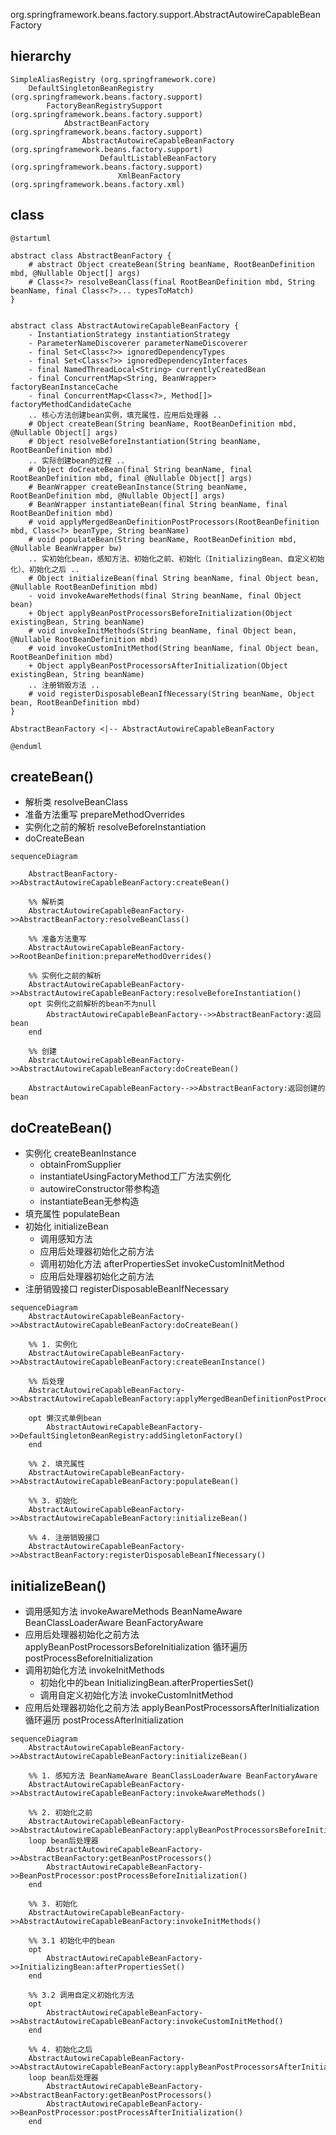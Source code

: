 org.springframework.beans.factory.support.AbstractAutowireCapableBeanFactory


## hierarchy
```
SimpleAliasRegistry (org.springframework.core)
    DefaultSingletonBeanRegistry (org.springframework.beans.factory.support)
        FactoryBeanRegistrySupport (org.springframework.beans.factory.support)
            AbstractBeanFactory (org.springframework.beans.factory.support)
                AbstractAutowireCapableBeanFactory (org.springframework.beans.factory.support)
                    DefaultListableBeanFactory (org.springframework.beans.factory.support)
                        XmlBeanFactory (org.springframework.beans.factory.xml)
```

## class

```
@startuml

abstract class AbstractBeanFactory {
    # abstract Object createBean(String beanName, RootBeanDefinition mbd, @Nullable Object[] args)
    # Class<?> resolveBeanClass(final RootBeanDefinition mbd, String beanName, final Class<?>... typesToMatch)
}


abstract class AbstractAutowireCapableBeanFactory {
    - InstantiationStrategy instantiationStrategy
    - ParameterNameDiscoverer parameterNameDiscoverer
    - final Set<Class<?>> ignoredDependencyTypes
    - final Set<Class<?>> ignoredDependencyInterfaces
    - final NamedThreadLocal<String> currentlyCreatedBean
    - final ConcurrentMap<String, BeanWrapper> factoryBeanInstanceCache
    - final ConcurrentMap<Class<?>, Method[]> factoryMethodCandidateCache
    .. 核心方法创建bean实例，填充属性，应用后处理器 ..
    # Object createBean(String beanName, RootBeanDefinition mbd, @Nullable Object[] args)
    # Object resolveBeforeInstantiation(String beanName, RootBeanDefinition mbd)
    .. 实际创建bean的过程 ..
    # Object doCreateBean(final String beanName, final RootBeanDefinition mbd, final @Nullable Object[] args)
    # BeanWrapper createBeanInstance(String beanName, RootBeanDefinition mbd, @Nullable Object[] args)
    # BeanWrapper instantiateBean(final String beanName, final RootBeanDefinition mbd)
    # void applyMergedBeanDefinitionPostProcessors(RootBeanDefinition mbd, Class<?> beanType, String beanName)
    # void populateBean(String beanName, RootBeanDefinition mbd, @Nullable BeanWrapper bw)
    .. 实初始化bean，感知方法、初始化之前、初始化（InitializingBean、自定义初始化）、初始化之后 ..
    # Object initializeBean(final String beanName, final Object bean, @Nullable RootBeanDefinition mbd)
    - void invokeAwareMethods(final String beanName, final Object bean)
    + Object applyBeanPostProcessorsBeforeInitialization(Object existingBean, String beanName)
    # void invokeInitMethods(String beanName, final Object bean, @Nullable RootBeanDefinition mbd)
    # void invokeCustomInitMethod(String beanName, final Object bean, RootBeanDefinition mbd)
    + Object applyBeanPostProcessorsAfterInitialization(Object existingBean, String beanName)
    .. 注册销毁方法 ..
    # void registerDisposableBeanIfNecessary(String beanName, Object bean, RootBeanDefinition mbd)
}

AbstractBeanFactory <|-- AbstractAutowireCapableBeanFactory

@enduml
```

## createBean()
* 解析类 resolveBeanClass
* 准备方法重写 prepareMethodOverrides
* 实例化之前的解析 resolveBeforeInstantiation
* doCreateBean

```mermaid
sequenceDiagram

    AbstractBeanFactory->>AbstractAutowireCapableBeanFactory:createBean()
    
    %% 解析类
    AbstractAutowireCapableBeanFactory->>AbstractBeanFactory:resolveBeanClass()
    
    %% 准备方法重写
    AbstractAutowireCapableBeanFactory->>RootBeanDefinition:prepareMethodOverrides()
    
    %% 实例化之前的解析
    AbstractAutowireCapableBeanFactory->>AbstractAutowireCapableBeanFactory:resolveBeforeInstantiation()
    opt 实例化之前解析的bean不为null
        AbstractAutowireCapableBeanFactory-->>AbstractBeanFactory:返回bean
    end
    
    %% 创建
    AbstractAutowireCapableBeanFactory->>AbstractAutowireCapableBeanFactory:doCreateBean()
    
    AbstractAutowireCapableBeanFactory-->>AbstractBeanFactory:返回创建的bean
```
## doCreateBean()
* 实例化 createBeanInstance 
    + obtainFromSupplier 
    + instantiateUsingFactoryMethod工厂方法实例化 
    + autowireConstructor带参构造 
    + instantiateBean无参构造
* 填充属性 populateBean
* 初始化 initializeBean
    + 调用感知方法
    + 应用后处理器初始化之前方法
    + 调用初始化方法 afterPropertiesSet invokeCustomInitMethod
    + 应用后处理器初始化之前方法
* 注册销毁接口 registerDisposableBeanIfNecessary

```mermaid
sequenceDiagram
    AbstractAutowireCapableBeanFactory->>AbstractAutowireCapableBeanFactory:doCreateBean()
    
    %% 1. 实例化
    AbstractAutowireCapableBeanFactory->>AbstractAutowireCapableBeanFactory:createBeanInstance()    
    
    %% 后处理
    AbstractAutowireCapableBeanFactory->>AbstractAutowireCapableBeanFactory:applyMergedBeanDefinitionPostProcessors()    
    
    opt 懒汉式单例bean
        AbstractAutowireCapableBeanFactory->>DefaultSingletonBeanRegistry:addSingletonFactory()    
    end
    
    %% 2. 填充属性
    AbstractAutowireCapableBeanFactory->>AbstractAutowireCapableBeanFactory:populateBean()    
    
    %% 3. 初始化
    AbstractAutowireCapableBeanFactory->>AbstractAutowireCapableBeanFactory:initializeBean()    
    
    %% 4. 注册销毁接口
    AbstractAutowireCapableBeanFactory->>AbstractBeanFactory:registerDisposableBeanIfNecessary()
```

## initializeBean()
- 调用感知方法 invokeAwareMethods BeanNameAware BeanClassLoaderAware BeanFactoryAware
- 应用后处理器初始化之前方法 applyBeanPostProcessorsBeforeInitialization 循环遍历 postProcessBeforeInitialization
- 调用初始化方法 invokeInitMethods
    + 初始化中的bean InitializingBean.afterPropertiesSet()
    + 调用自定义初始化方法 invokeCustomInitMethod
- 应用后处理器初始化之前方法 applyBeanPostProcessorsAfterInitialization 循环遍历 postProcessAfterInitialization

```mermaid
sequenceDiagram
    AbstractAutowireCapableBeanFactory->>AbstractAutowireCapableBeanFactory:initializeBean()  
    
    %% 1. 感知方法 BeanNameAware BeanClassLoaderAware BeanFactoryAware
    AbstractAutowireCapableBeanFactory->>AbstractAutowireCapableBeanFactory:invokeAwareMethods()  
    
    %% 2. 初始化之前
    AbstractAutowireCapableBeanFactory->>AbstractAutowireCapableBeanFactory:applyBeanPostProcessorsBeforeInitialization()  
    loop bean后处理器
        AbstractAutowireCapableBeanFactory->>AbstractBeanFactory:getBeanPostProcessors()  
        AbstractAutowireCapableBeanFactory->>BeanPostProcessor:postProcessBeforeInitialization() 
    end
    
    %% 3. 初始化
    AbstractAutowireCapableBeanFactory->>AbstractAutowireCapableBeanFactory:invokeInitMethods()  
    
    %% 3.1 初始化中的bean
    opt
        AbstractAutowireCapableBeanFactory->>InitializingBean:afterPropertiesSet()  
    end
    
    %% 3.2 调用自定义初始化方法
    opt
        AbstractAutowireCapableBeanFactory->>AbstractAutowireCapableBeanFactory:invokeCustomInitMethod()  
    end
    
    %% 4. 初始化之后
    AbstractAutowireCapableBeanFactory->>AbstractAutowireCapableBeanFactory:applyBeanPostProcessorsAfterInitialization()  
    loop bean后处理器
        AbstractAutowireCapableBeanFactory->>AbstractBeanFactory:getBeanPostProcessors()  
        AbstractAutowireCapableBeanFactory->>BeanPostProcessor:postProcessAfterInitialization() 
    end
```
